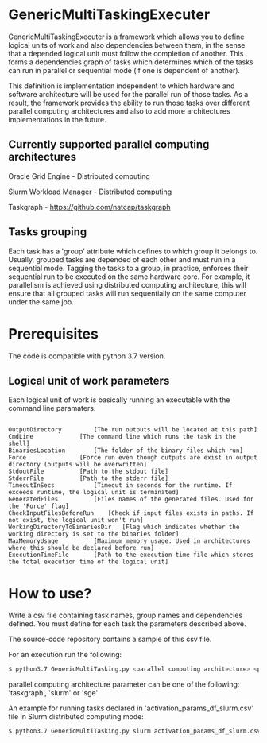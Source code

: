 # GenericMultiTaskingExecuter

GenericMultiTaskingExecuter is a framework which allows you to define logical units of work and also dependencies between them, in the sense that a depended logical unit must follow the completion of another. This forms a dependencies graph of tasks which determines which of the tasks can run in parallel or sequential mode (if one is dependent of another).

This definition is implementation independent to which hardware and software architecture will be used for the parallel run of those tasks. As a result, the framework provides the ability to run those tasks over different parallel computing architectures and also to add more architectures implementations in the future.

## Currently supported parallel computing architectures

Oracle Grid Engine - Distributed computing

Slurm Workload Manager - Distributed computing

Taskgraph - https://github.com/natcap/taskgraph

## Tasks grouping 

Each task has a 'group' attribute which defines to which group it belongs to. Usually, grouped tasks are depended of each other and must run in a sequential mode. Tagging the tasks to a group, in practice, enforces their sequential run to be executed on the same hardware core. For example, it parallelism is achieved using distributed computing architecture, this will ensure that all grouped tasks will run sequentially on the same computer under the same job.

# Prerequisites
The code is compatible with python 3.7 version.

## Logical unit of work parameters

Each logical unit of work is basically running an executable with the command line paramaters.
```

OutputDirectory			[The run outputs will be located at this path]
CmdLine				[The command line which runs the task in the shell]
BinariesLocation		[The folder of the binary files which run]
Force				[Force run even though outputs are exist in output directory (outputs will be overwritten]
StdoutFile			[Path to the stdout file]
StderrFile			[Path to the stderr file]
TimeoutInSecs			[Timeout in seconds for the runtime. If exceeds runtime, the logical unit is terminated]
GeneratedFiles			[Files names of the generated files. Used for the 'Force' flag]
CheckInputFilesBeforeRun	[Check if input files exists in paths. If not exist, the logical unit won't run]
WorkingDirectoryToBinariesDir	[Flag which indicates whether the working directory is set to the binaries folder]
MaxMemoryUsage			[Maximum memory usage. Used in architectures where this should be declared before run]
ExecutionTimeFile		[Path to the execution time file which stores the total execution time of the logical unit]

```




# How to use?

Write a csv file containing task names, group names and dependencies defined. You must define for each task the parameters described above.
 
The source-code repository contains a sample of this csv file.

For an execution run the following:

```sh
$ python3.7 GenericMultiTasking.py <parallel computing architecture> <path_to_csv_file>
```

parallel computing architecture parameter can be one of the following: 'taskgraph', 'slurm' or 'sge'

An example for running tasks declared in 'activation_params_df_slurm.csv' file in Slurm distributed computing mode: 

```sh
$ python3.7 GenericMultiTasking.py slurm activation_params_df_slurm.csv
```













